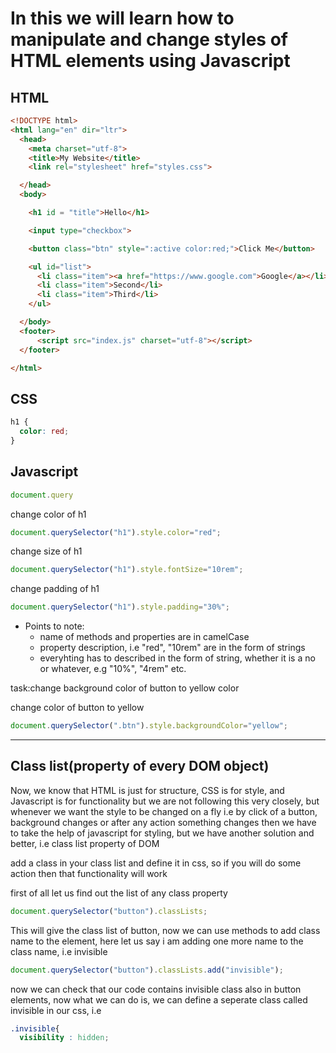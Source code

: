 
# In this we will learn how to  manipulate and change styles of HTML elements using Javascript
## HTML
``` html
<!DOCTYPE html>
<html lang="en" dir="ltr">
  <head>
    <meta charset="utf-8">
    <title>My Website</title>
    <link rel="stylesheet" href="styles.css">

  </head>
  <body>

    <h1 id = "title">Hello</h1>

    <input type="checkbox">

    <button class="btn" style=":active color:red;">Click Me</button>

    <ul id="list">
      <li class="item"><a href="https://www.google.com">Google</a></li>
      <li class="item">Second</li>
      <li class="item">Third</li>
    </ul>

  </body>
  <footer>
      <script src="index.js" charset="utf-8"></script>
  </footer>

</html>
```
## CSS
```css
h1 {
  color: red;
}
```
## Javascript

```javascript
document.query
```

change color of h1
```javascript
document.querySelector("h1").style.color="red";
```

change size of h1
```javascript
document.querySelector("h1").style.fontSize="10rem";
```
change padding of h1
```javascript
document.querySelector("h1").style.padding="30%";
```
* Points to note:
  * name of methods and properties are in camelCase
  * property description, i.e "red", "10rem" are in the form of strings
  * everyhting has to described in the form of string, whether it is a no or whatever, e.g "10%", "4rem" etc.
  
task:change background color of button to yellow color

change color of button to yellow
```javascript
document.querySelector(".btn").style.backgroundColor="yellow";
```

-----------------------------------------------------------------------------------------------------------
## Class list(property of every DOM object)


Now, we know that HTML is just for structure, CSS is for style, and Javascript is for functionality but we are not following this very closely, but whenever we want the style to be changed on a fly i.e by click of a button, background changes or after any action something changes then we have to take the help of javascript for styling, but we have another solution and better, i.e class list property of DOM

add a class in your class list and define it in css, so if you will do some action then that functionality will work

first of all let us find out the list of any class property
```javascript
document.querySelector("button").classLists;
```
This will give the class list of button, now we can use methods to add class name to the element, here let us say i am adding one more name to the class name, i.e invisible

```javascript
document.querySelector("button").classLists.add("invisible");
```
now we can check that our code contains invisible class also in button elements, now what we can do is, we can define a seperate class called invisible in our css, i.e
```css
.invisible{
  visibility : hidden;
```





























